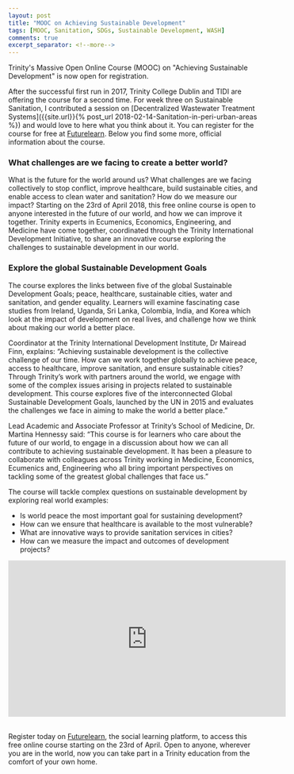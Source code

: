 ```yaml
---
layout: post
title: "MOOC on Achieving Sustainable Development"
tags: [MOOC, Sanitation, SDGs, Sustainable Development, WASH]
comments: true
excerpt_separator: <!--more-->
---
```


Trinity's Massive Open Online Course (MOOC) on "Achieving Sustainable Development" is now open for registration. 

<!--more-->

After the successful first run in 2017, Trinity College Dublin and TIDI are offering the course for a second time. For week three on Sustainable Sanitation, I contributed a session on [Decentralized Wastewater Treatment Systems]({{site.url}}{% post_url 2018-02-14-Sanitation-in-peri-urban-areas %}) and would love to here what you think about it. You can register for the course for free at [Futurelearn](https://www.futurelearn.com/courses/achieving-sustainable-development?utm_campaign=trinity_college_dublin_achieving_sustainable_development_april_2018&utm_medium=organic_email&utm_source=newsletter_broadcast). Below you find some more, official information about the course.

### What challenges are we facing to create a better world?

What is the future for the world around us? What challenges are we facing collectively to stop conflict, improve healthcare, build sustainable cities, and enable access to clean water and sanitation? How do we measure our impact? Starting on the 23rd of April 2018, this free online course is open to anyone interested in the future of our world, and how we can improve it together. Trinity experts in Ecumenics, Economics, Engineering, and Medicine have come together, coordinated through the Trinity International Development Initiative, to share an innovative course exploring the challenges to sustainable development in our world.

### Explore the global Sustainable Development Goals 

The course explores the links between five of the global Sustainable Development Goals; peace, healthcare, sustainable cities, water and sanitation, and gender equality. Learners will examine fascinating case studies from Ireland, Uganda, Sri Lanka, Colombia, India, and Korea which look at the impact of development on real lives, and challenge how we think about making our world a better place. 

Coordinator at the Trinity International Development Institute, Dr Mairead Finn, explains: “Achieving sustainable development is the collective challenge of our time. How can we work together globally to achieve peace, access to healthcare, improve sanitation, and ensure sustainable cities? Through Trinity’s work with partners around the world, we engage with some of the complex issues arising in projects related to sustainable development. This course explores five of the interconnected Global Sustainable Development Goals, launched by the UN in 2015 and evaluates the challenges we face in aiming to make the world a better place.”

Lead Academic and Associate Professor at Trinity’s School of Medicine, Dr. Martina Hennessy said: “This course is for learners who care about the future of our world, to engage in a discussion about how we can all contribute to achieving sustainable development. It has been a pleasure to collaborate with colleagues across Trinity working in Medicine, Economics, Ecumenics and, Engineering who all bring important perspectives on tackling some of the greatest global challenges that face us.” 

The course will tackle complex questions on sustainable development by exploring real world examples:
- Is world peace the most important goal for sustaining development? 
- How can we ensure that healthcare is available to the most vulnerable? 
- What are innovative ways to provide sanitation services in cities? 
- How can we measure the impact and outcomes of development projects?

<div>
<iframe style="display: block; margin: auto;" width="560" height="315" src="https://www.youtube.com/embed/-OsdJbwR-qE" frameborder="0" allow="autoplay; encrypted-media" allowfullscreen> </iframe>
</div><br>

Register today on [Futurelearn](https://www.futurelearn.com/courses/achieving-sustainable-development?utm_campaign=trinity_college_dublin_achieving_sustainable_development_april_2018&utm_medium=organic_email&utm_source=newsletter_broadcast), the social learning platform, to access this free online course starting on the 23rd of April. 
Open to anyone, wherever you are in the world, now you can take part in a Trinity education from the comfort of your own home.


